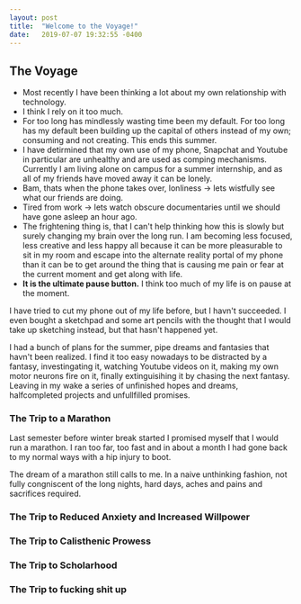 ```yaml
---
layout: post
title:  "Welcome to the Voyage!"
date:   2019-07-07 19:32:55 -0400
---
```

## The Voyage

 - Most recently I have been thinking a lot about my own relationship with technology. 
 - I think I rely on it too much. 
 - For too long has mindlessly wasting time been my default. For too long has my default been building up the capital of others instead of my own; consuming and not creating. This ends this summer.
 - I have detirmined that my own use of my phone, Snapchat and Youtube in particular are unhealthy and are used as comping mechanisms. Currently I am living alone on campus for a summer internship, and as all of my friends have moved away it can be lonely. 
  - Bam, thats when the phone takes over, lonliness -> lets wistfully see what our friends are doing. 
  - Tired from work -> lets watch obscure documentaries until we should have gone asleep an hour ago. 
 - The frightening thing is, that I can't help thinking how this is slowly but surely changing my brain over the long run. I am becoming less focused, less creative and less happy all because it can be more pleasurable to sit in my room and escape into the alternate reality portal of my phone than it can be to get around the thing that is causing me pain or fear at the current moment and get along with life. 
 - **It is the ultimate pause button.** I think too much of my life is on pause at the moment. 

I have tried to cut my phone out of my life before, but I havn't succeeded. I even bought a sketchpad and some art pencils with the thought that I would take up sketching instead, but that hasn't happened yet. 

I had a bunch of plans for the summer, pipe dreams and fantasies that havn't been realized. I find it too easy nowadays to be distracted by a fantasy, investingating it, watching Youtube videos on it, making my own motor neurons fire on it, finally extinguisihing it by chasing the next fantasy. Leaving in my wake a series of unfinished hopes and dreams, halfcompleted projects and unfullfilled promises. 


### The Trip to a Marathon
Last semester before winter break started I promised myself that I would run a marathon. I ran too far, too fast and in about a month I had gone back to my normal ways with a hip injury to boot. 

The dream of a marathon still calls to me. In a naive unthinking fashion, not fully congniscent of the long nights, hard days, aches and pains and sacrifices required.

### The Trip to Reduced Anxiety and Increased Willpower

### The Trip to Calisthenic Prowess

### The Trip to Scholarhood

### The Trip to fucking shit up
